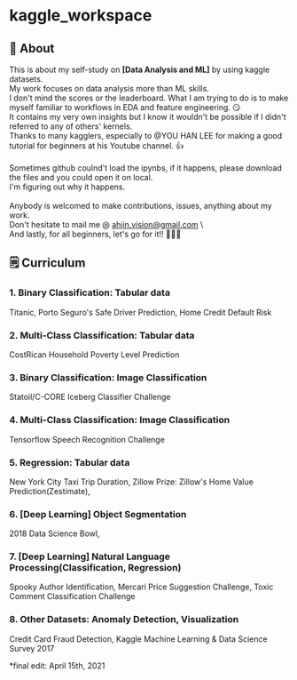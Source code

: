 # kaggle_workspace

## 💁 About
This is about my self-study on **[Data Analysis and ML]** by using kaggle datasets. \
My work focuses on data analysis more than ML skills. \
I don't mind the scores or the leaderboard.  What I am trying to do is to make myself familiar to workflows in EDA and feature engineering. 😏 \
It contains my very own insights but I know it wouldn't be possible if I didn't referred to any of others' kernels. \
Thanks to many kagglers, especially to @YOU HAN LEE for making a good tutorial for beginners at his Youtube channel. 👍 \
\
Sometimes github coulnd't load the ipynbs, if it happens, please download the files and you could open it on local. \
I'm figuring out why it happens. \
\
Anybody is welcomed to make contributions, issues, anything about my work. \
Don't hesitate to mail me @ ahjin.vision@gmail.com \ 
\
And lastly, for all beginners, let's go for it!! 💪💪💪

## 🗒️ Curriculum 
### 1. Binary Classification: Tabular data
Titanic, Porto Seguro's Safe Driver Prediction, Home Credit Default Risk
### 2. Multi-Class Classification: Tabular data
CostRican Household Poverty Level Prediction
### 3. Binary Classification: Image Classification
Statoil/C-CORE Iceberg Classifier Challenge
### 4. Multi-Class Classification: Image Classification
Tensorflow Speech Recognition Challenge
### 5. Regression: Tabular data
New York City Taxi Trip Duration, Zillow Prize: Zillow's Home Value Prediction(Zestimate), 
### 6. [Deep Learning] Object Segmentation
2018 Data Science Bowl, 
### 7. [Deep Learning] Natural Language Processing(Classification, Regression)
Spooky Author Identification, Mercari Price Suggestion Challenge, Toxic Comment Classification Challenge
### 8. Other Datasets: Anomaly Detection, Visualization
Credit Card Fraud Detection, Kaggle Machine Learning & Data Science Survey 2017

*final edit: April 15th, 2021
